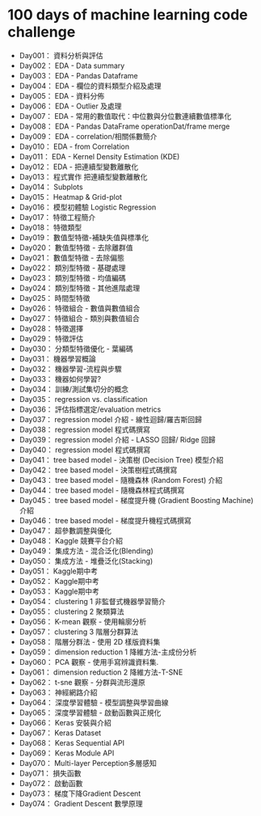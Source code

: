 # 100 days of machine learning code challenge

* Day001： 資料分析與評估
* Day002： EDA - Data summary
* Day003： EDA - Pandas Dataframe
* Day004： EDA - 欄位的資料類型介紹及處理
* Day005： EDA - 資料分佈
* Day006： EDA - Outlier 及處理
* Day007： EDA - 常用的數值取代：中位數與分位數連續數值標準化
* Day008： EDA - Pandas DataFrame operationDat/frame merge
* Day009： EDA - correlation/相關係數簡介
* Day010： EDA - from Correlation
* Day011： EDA - Kernel Density Estimation (KDE)
* Day012： EDA - 把連續型變數離散化
* Day013： 程式實作 把連續型變數離散化
* Day014： Subplots
* Day015： Heatmap & Grid-plot
* Day016： 模型初體驗 Logistic Regression
* Day017： 特徵工程簡介
* Day018： 特徵類型
* Day019： 數值型特徵-補缺失值與標準化
* Day020： 數值型特徵 - 去除離群值
* Day021： 數值型特徵 - 去除偏態
* Day022： 類別型特徵 - 基礎處理
* Day023： 類別型特徵 - 均值編碼
* Day024： 類別型特徵 - 其他進階處理
* Day025： 時間型特徵
* Day026： 特徵組合 - 數值與數值組合
* Day027： 特徵組合 - 類別與數值組合
* Day028： 特徵選擇
* Day029： 特徵評估
* Day030： 分類型特徵優化 - 葉編碼
* Day031： 機器學習概論
* Day032： 機器學習-流程與步驟
* Day033： 機器如何學習?
* Day034： 訓練/測試集切分的概念
* Day035： regression vs. classification
* Day036： 評估指標選定/evaluation metrics
* Day037： regression model 介紹 - 線性迴歸/羅吉斯回歸
* Day038： regression model 程式碼撰寫
* Day039： regression model 介紹 - LASSO 回歸/ Ridge 回歸
* Day040： regression model 程式碼撰寫
* Day041： tree based model - 決策樹 (Decision Tree) 模型介紹
* Day042： tree based model - 決策樹程式碼撰寫
* Day043： tree based model - 隨機森林 (Random Forest) 介紹
* Day044： tree based model - 隨機森林程式碼撰寫
* Day045： tree based model - 梯度提升機 (Gradient Boosting Machine) 介紹
* Day046： tree based model - 梯度提升機程式碼撰寫
* Day047： 超參數調整與優化
* Day048： Kaggle 競賽平台介紹
* Day049： 集成方法 - 混合泛化(Blending)
* Day050： 集成方法 - 堆疊泛化(Stacking)
* Day051： Kaggle期中考
* Day052： Kaggle期中考
* Day053： Kaggle期中考
* Day054： clustering 1 非監督式機器學習簡介
* Day055： clustering 2 聚類算法
* Day056： K-mean 觀察 - 使用輪廓分析
* Day057： clustering 3 階層分群算法
* Day058： 階層分群法 - 使用 2D 樣版資料集
* Day059： dimension reduction 1 降維方法-主成份分析
* Day060： PCA 觀察 - 使用手寫辨識資料集.
* Day061： dimension reduction 2 降維方法-T-SNE
* Day062： t-sne 觀察 - 分群與流形還原
* Day063： 神經網路介紹
* Day064： 深度學習體驗 - 模型調整與學習曲線
* Day065： 深度學習體驗 - 啟動函數與正規化
* Day066： Keras 安裝與介紹
* Day067： Keras Dataset
* Day068： Keras Sequential API
* Day069： Keras Module API
* Day070： Multi-layer Perception多層感知
* Day071： 損失函數
* Day072： 啟動函數
* Day073： 梯度下降Gradient Descent
* Day074： Gradient Descent 數學原理